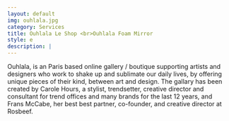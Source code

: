 ```yaml
---
layout: default
img: ouhlala.jpg
category: Services
title: Ouhlala Le Shop <br>Ouhlala Foam Mirror
style: e
description: |
---
```

Ouhlala, is an Paris based online gallery / boutique supporting artists and designers who work to shake up and sublimate our daily lives, by offering unique pieces of their kind, between art and design.
The gallary has been created by Carole Hours, a stylist, trendsetter, creative director and consultant for trend offices and many brands for the last 12 years, and Frans McCabe, her best best partner, co-founder, and creative director at Rosbeef. 
